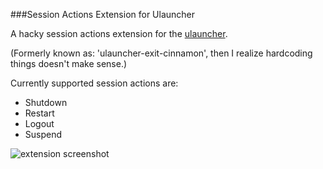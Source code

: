 ###Session Actions Extension for Ulauncher

A hacky session actions extension for the [ulauncher](https://ulauncher.io/).

(Formerly known as: 'ulauncher-exit-cinnamon', then I realize hardcoding things doesn't make sense.)

Currently supported session actions are:

- Shutdown
- Restart
- Logout
- Suspend

![extension screenshot](https://i.imgur.com/pk4KXI5.jpg)
